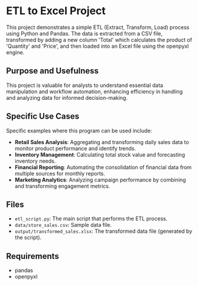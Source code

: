 # ETL to Excel Project

This project demonstrates a simple ETL (Extract, Transform, Load) process using Python and Pandas. The data is extracted from a CSV file, transformed by adding a new column 'Total' which calculates the product of 'Quantity' and 'Price', and then loaded into an Excel file using the openpyxl engine. 

## Purpose and Usefulness

This project is valuable for analysts to understand essential data manipulation and workflow automation, enhancing efficiency in handling and analyzing data for informed decision-making.

## Specific Use Cases

Specific examples where this program can be used include:

- **Retail Sales Analysis**: Aggregating and transforming daily sales data to monitor product performance and identify trends.
- **Inventory Management**: Calculating total stock value and forecasting inventory needs.
- **Financial Reporting**: Automating the consolidation of financial data from multiple sources for monthly reports.
- **Marketing Analytics**: Analyzing campaign performance by combining and transforming engagement metrics.

## Files

- `etl_script.py`: The main script that performs the ETL process.
- `data/store_sales.csv`: Sample data file.
- `output/transformed_sales.xlsx`: The transformed data file (generated by the script).

## Requirements

- pandas
- openpyxl
    ```
